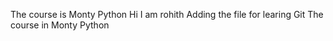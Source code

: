 The course is Monty Python
Hi
I am rohith 
Adding the file for learing Git
The course in Monty Python